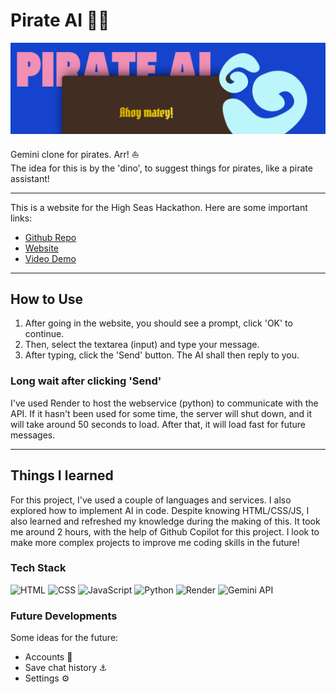 # Pirate AI 🏴‍☠️

<img src="Pirate AI.png">

Gemini clone for pirates. Arr! ⛵<br>
The idea for this is by the 'dino', to suggest things for pirates, like a pirate assistant!

---

This is a website for the High Seas Hackathon. Here are some important links:
  - [Github Repo](https://github.com/codingkatty/pirate-ai)
  - [Website](https://codingkatty.github.io/pirate-ai/)
  - [Video Demo](https://www.youtube.com/watch?v=A6A9IJY-aGU)

---

## How to Use

1. After going in the website, you should see a prompt, click 'OK' to continue.
2. Then, select the textarea (input) and type your message.
3. After typing, click the 'Send' button. The AI shall then reply to you.

### Long wait after clicking 'Send'

I've used Render to host the webservice (python) to communicate with the API. If it hasn't been used for some time, the server will shut down, and it will take around 50 seconds to load. After that, it will load fast for future messages.

---

## Things I learned

For this project, I've used a couple of languages and services. I also explored how to implement AI in code. Despite knowing HTML/CSS/JS, I also learned and refreshed my knowledge during the making of this. It took me around 2 hours, with the help of Github Copilot for this project. I look to make more complex projects to improve me coding skills in the future!

### Tech Stack

![HTML](https://img.shields.io/badge/HTML-E34F26?style=for-the-badge&logo=html5&logoColor=white)
![CSS](https://img.shields.io/badge/CSS-1572B6?style=for-the-badge&logo=css3&logoColor=white)
![JavaScript](https://img.shields.io/badge/JavaScript-F7DF1E?style=for-the-badge&logo=javascript&logoColor=black)
![Python](https://img.shields.io/badge/Python-3776AB?style=for-the-badge&logo=python&logoColor=white)
![Render](https://img.shields.io/badge/Render-46E3B7?style=for-the-badge&logo=render&logoColor=black)
![Gemini API](https://img.shields.io/badge/Gemini%20API-00A3E0?style=for-the-badge&logo=api&logoColor=white)

### Future Developments

Some ideas for the future:

- Accounts 🦜
- Save chat history ⚓
- Settings ⚙️
